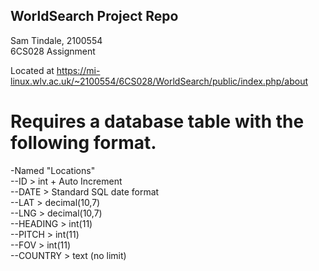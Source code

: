 ## WorldSearch Project Repo  
Sam Tindale, 2100554  
6CS028 Assignment  

Located at https://mi-linux.wlv.ac.uk/~2100554/6CS028/WorldSearch/public/index.php/about

# Requires a database table with the following format.  
-Named "Locations"  
--ID > int + Auto Increment  
--DATE > Standard SQL date format  
--LAT > decimal(10,7)  
--LNG > decimal(10,7)  
--HEADING > int(11)  
--PITCH > int(11)  
--FOV > int(11)  
--COUNTRY > text (no limit)  

